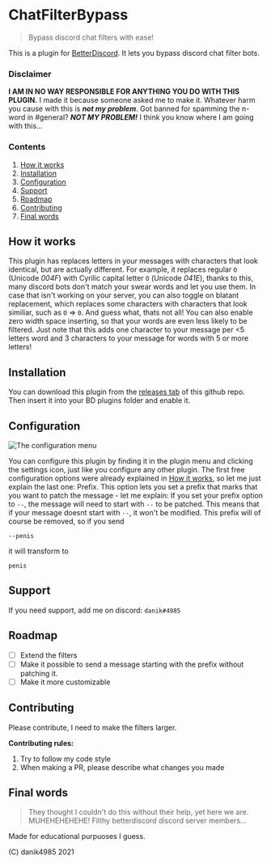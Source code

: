 # ChatFilterBypass

> Bypass discord chat filters with ease!

This is a plugin for [BetterDiscord](https://betterdiscord.app/). It lets you bypass discord chat filter bots.

### Disclaimer
**I AM IN NO WAY RESPONSIBLE FOR ANYTHING YOU DO WITH THIS PLUGIN.** I made it because someone asked me to make it. Whatever harm you cause with this is ***not my problem***. Got banned for spamming the n-word in #general? ***NOT MY PROBLEM!*** I think you know where I am going with this...

### Contents
1. [How it works](#how-it-works)
2. [Installation](#installation)
3. [Configuration](#configuration)
4. [Support](#support)
5. [Roadmap](#roadmap)
6. [Contributing](#contributing)
7. [Final words](#final-words)

## How it works
This plugin has replaces letters in your messages with characters that look identical, but are actually different.
For example, it replaces regular `O` (Unicode *004F*) with Cyrilic capital letter `О` (Unicode *041E*), thanks to this, many discord bots don't match your swear words and let you use them.
In case that isn't working on your server, you can also toggle on blatant replacement, which replaces some characters with characters that look similiar, such as `O` => `0`.
And guess what, thats not all! You can also enable zero width space inserting, so that your words are even less likely to be filtered. Just note that this adds one character to your message per <5 letters word and 3 characters to your message for words with 5 or more letters!

## Installation
You can download this plugin from the [releases tab](https://github.com/danik4985/bd-chatfilterbypass/releases) of this github repo. Then insert it into your BD plugins folder and enable it.

## Configuration

![The configuration menu](https://cdn.discordapp.com/attachments/733703994018496564/900406852746100776/Screenshot_from_2021-10-20_17-34-51.png)

You can configure this plugin by finding it in the plugin menu and clicking the settings icon, just like you configure any other plugin.
The first free configuration options were already explained in [How it works](#how-it-works), so let me just explain the last one: Prefix.
This option lets you set a prefix that marks that you want to patch the message - let me explain:
If you set your prefix option to `--`, the message will need to start with `--` to be patched. This means that if your message doesnt start with `--`, it won't be modified. This prefix will of course be removed, so if you send
```
--penis
```
it will transform to
```
penis
```

## Support
If you need support, add me on discord: `danik#4985`

## Roadmap
- [ ] Extend the filters
- [ ] Make it possible to send a message starting with the prefix without patching it.
- [ ] Make it more customizable

## Contributing
Please contribute, I need to make the filters larger.

__Contributing rules:__
1. Try to follow my code style
2. When making a PR, please describe what changes you made

## Final words
> They thought I couldn't do this without their help, yet here we are. MUHEHEHEHEHE!
> Filthy betterdiscord discord server members...

Made for educational purpuoses I guess.


(C) danik4985 2021
